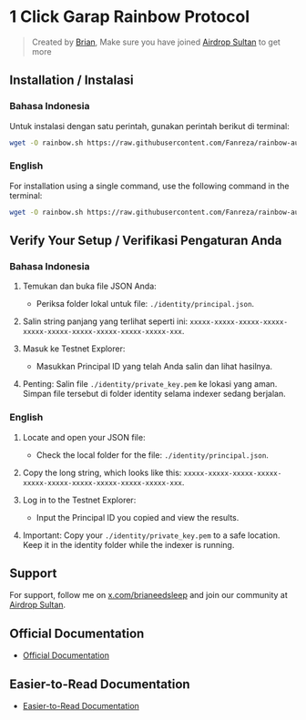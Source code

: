 # 1 Click Garap Rainbow Protocol

> Created by [Brian](x.com/brianeedsleep), Make sure you have joined [Airdrop Sultan](< t.me/airdropsultanindonesia>) to get more

## Installation / Instalasi

### Bahasa Indonesia

Untuk instalasi dengan satu perintah, gunakan perintah berikut di terminal:

```bash
wget -O rainbow.sh https://raw.githubusercontent.com/Fanreza/rainbow-auto-installer/main/rainbow.sh && chmod +x rainbow.sh && ./rainbow.sh
```

### English

For installation using a single command, use the following command in the terminal:

```bash
wget -O rainbow.sh https://raw.githubusercontent.com/Fanreza/rainbow-auto-installer/main/rainbow.sh && chmod +x rainbow.sh && ./rainbow.sh
```

## Verify Your Setup / Verifikasi Pengaturan Anda

### Bahasa Indonesia

1. Temukan dan buka file JSON Anda:
   - Periksa folder lokal untuk file: `./identity/principal.json`.

2. Salin string panjang yang terlihat seperti ini: `xxxxx-xxxxx-xxxxx-xxxxx-xxxxx-xxxxx-xxxxx-xxxxx-xxxxx-xxxxx-xxx`.

3. Masuk ke Testnet Explorer:
   - Masukkan Principal ID yang telah Anda salin dan lihat hasilnya.

4. Penting: Salin file `./identity/private_key.pem` ke lokasi yang aman. Simpan file tersebut di folder identity selama indexer sedang berjalan.

### English

1. Locate and open your JSON file:
   - Check the local folder for the file: `./identity/principal.json`.

2. Copy the long string, which looks like this: `xxxxx-xxxxx-xxxxx-xxxxx-xxxxx-xxxxx-xxxxx-xxxxx-xxxxx-xxxxx-xxx`.

3. Log in to the Testnet Explorer:
   - Input the Principal ID you copied and view the results.

4. Important: Copy your `./identity/private_key.pem` to a safe location. Keep it in the identity folder while the indexer is running.

## Support

For support, follow me on [x.com/brianeedsleep](https://x.com/brianeedsleep) and join our community at [Airdrop Sultan](https://t.me/airdropsultanindonesia).

## Official Documentation
- [Official Documentation](https://github.com/rainbowprotocol-xyz/rbo_indexer_testnet)

## Easier-to-Read Documentation
- [Easier-to-Read Documentation](https://github.com/Adefebrian/rbo_indexer_testnet)

